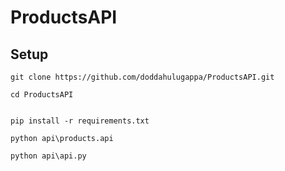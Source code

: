 # ProductsAPI

## Setup

```
git clone https://github.com/doddahulugappa/ProductsAPI.git

cd ProductsAPI


pip install -r requirements.txt

python api\products.api

python api\api.py

```